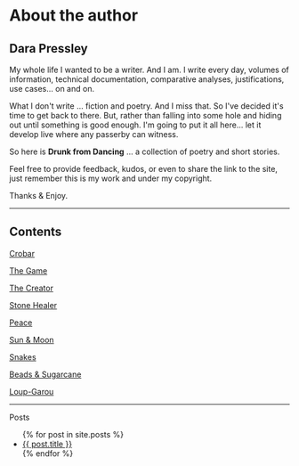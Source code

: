 # About the author
## Dara Pressley

My whole life I wanted to be a writer. And I am. I write every day, volumes of information, technical documentation, comparative analyses, justifications, use cases... on and on.

What I don't write ... fiction and poetry.  And I miss that. So I've decided it's time to get back to there. But, rather than falling into some hole and hiding out until something is good enough. I'm going to put it all here... let it develop live where any passerby can witness.

So here is **Drunk from Dancing** ... a collection of poetry and short stories.

Feel free to provide feedback, kudos, or even to share the link to the site, just remember this is my work and under my copyright.

Thanks & Enjoy.

---
## Contents
[Crobar](crobar)

[The Game](the-game)

[The Creator](the-creator)

[Stone Healer](stone-healer)

[Peace](peace)

[Sun & Moon](sun-and-moon)

[Snakes](snakes)

[Beads & Sugarcane](beads-and-sugarcane)

[Loup-Garou](loup-garou)

---
Posts
<ul>
  {% for post in site.posts %}
    <li>
      <a href="{{ site.baseurl}}{{ post.url }}">{{ post.title }}</a>
    </li>
  {% endfor %}
</ul>

